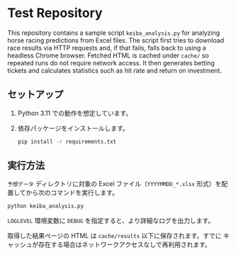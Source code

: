 # Test Repository

This repository contains a sample script `keiba_analysis.py` for analyzing horse racing predictions from Excel files. The script first tries to download race results via HTTP requests and, if that fails, falls back to using a headless Chrome browser. Fetched HTML is cached under `cache/` so repeated runs do not require network access. It then generates betting tickets and calculates statistics such as hit rate and return on investment.

## セットアップ

1. Python 3.11 での動作を想定しています。
2. 依存パッケージをインストールします。

   ```bash
   pip install -r requirements.txt
   ```

## 実行方法

`予想データ` ディレクトリに対象の Excel ファイル（`YYYYMMDD_*.xlsx` 形式）を配置してから次のコマンドを実行します。

```bash
python keiba_analysis.py
```

`LOGLEVEL` 環境変数に `DEBUG` を指定すると、より詳細なログを出力します。

取得した結果ページの HTML は `cache/results` 以下に保存されます。すでに
キャッシュが存在する場合はネットワークアクセスなしで再利用されます。
